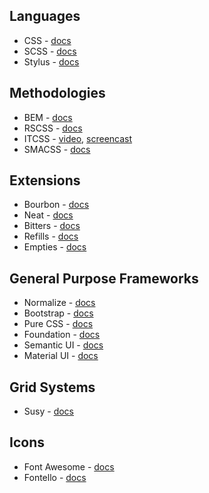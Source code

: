 ## Languages

* CSS - [docs](https://developer.mozilla.org/en-US/docs/Web/CSS/CSS3)
* SCSS - [docs](http://sass-lang.com/guide)
* Stylus - [docs](http://stylus-lang.com/)

## Methodologies

* BEM - [docs](https://en.bem.info/tutorials/quick-start-static/)
* RSCSS - [docs](http://rscss.io/#introduction)
* ITCSS - [video](https://www.youtube.com/watch?v=1OKZOV-iLj4), [screencast](https://www.youtube.com/watch?v=hz76JIU_xB0)
* SMACSS - [docs](https://smacss.com/book/)

## Extensions

* Bourbon - [docs](http://bourbon.io/docs/)
* Neat - [docs](http://thoughtbot.github.io/neat-docs/latest/)
* Bitters - [docs](http://bitters.bourbon.io/)
* Refills - [docs](http://refills.bourbon.io/)
* Empties - [docs](http://empties.bourbon.io/)

## General Purpose Frameworks

* Normalize - [docs](https://github.com/necolas/normalize.css/)
* Bootstrap - [docs](http://getbootstrap.com/)
* Pure CSS - [docs](http://purecss.io/)
* Foundation - [docs](http://foundation.zurb.com/frameworks-docs.html)
* Semantic UI - [docs](http://semantic-ui.com/introduction/getting-started.html)
* Material UI - [docs](http://www.material-ui.com/#/components/app-bar)

## Grid Systems

* Susy - [docs](http://susy.oddbird.net/)

## Icons

* Font Awesome - [docs](https://fortawesome.github.io/Font-Awesome/)
* Fontello - [docs](http://fontello.com/)